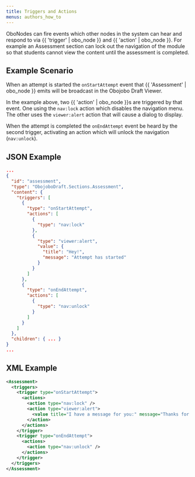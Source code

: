 ```yaml
---
title: Triggers and Actions
menus: authors_how_to
---
```


OboNodes can fire events which other nodes in the system can hear and respond to via {{ 'trigger' | obo_node }} and {{ 'action' | obo_node }}. For example an Assessment section can lock out the navigation of the module so that students cannot view the content until the assessment is completed.

## Example Scenario

When an attempt is started the `onStartAttempt` event that {{ 'Assessment' | obo_node }} emits will be broadcast in the Obojobo Draft Viewer.

In the example above, two {{ 'action' | obo_node }}s are triggered by that event.  One using the `nav:lock` action which disables the navigation menu. The other uses the `viewer:alert` action that will cause a dialog to display.

When the attempt is completed the `onEndAttempt` event be heard by the second trigger, activating an action which will unlock the navigation (`nav:unlock`).

## JSON Example

```json
...
{
  "id": "assessment",
  "type": "ObojoboDraft.Sections.Assessment",
  "content": {
    "triggers": [
      {
        "type": "onStartAttempt",
        "actions": [
          {
            "type": "nav:lock"
          },
          {
            "type": "viewer:alert",
            "value": {
              "title": "Hey!",
              "message": "Attempt has started"
            }
          }
        ]
      },
      {
        "type": "onEndAttempt",
        "actions": [
          {
            "type": "nav:unlock"
          }
        ]
      }
    ]
  },
  "children": { ... }
}
...
```

## XML Example

```xml
<Assessment>
  <triggers>
    <trigger type="onStartAttempt">
      <actions>
        <action type="nav:lock" />
        <action type="viewer:alert">
          <value title="I have a message for you:" message="Thanks for clicking the button" />
        </action>
      </actions>
    </trigger>
    <trigger type="onEndAttempt">
      <actions>
        <action type="nav:unlock" />
      </actions>
    </trigger>
  </triggers>
</Assessment>
```

